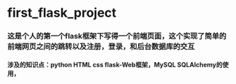 # first_flask_project
### 这是个人的第一个flask框架下写得一个前端页面，这个实现了简单的前端网页之间的跳转以及注册，登录，和后台数据库的交互
#### 涉及的知识点：python HTML css flask-Web框架，MySQL SQLAlchemy的使用，
